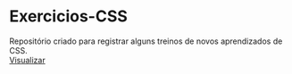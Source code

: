 # Exercicios-CSS
Repositório criado para registrar alguns treinos de novos aprendizados de CSS. <br>
<a href="https://anagutierra.github.io/Exercicios-CSS/">Visualizar</a>
